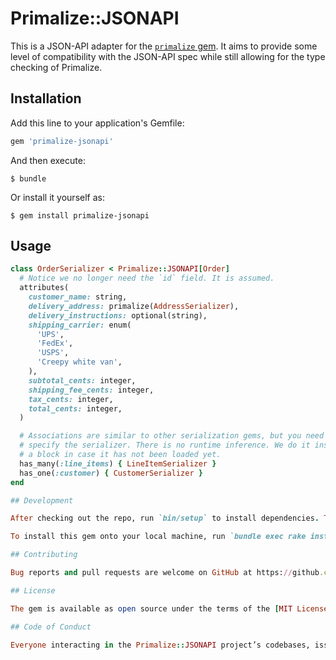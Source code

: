 # Primalize::JSONAPI

This is a JSON-API adapter for the [`primalize` gem](https://github.com/jgaskins/primalize). It aims to provide some level of compatibility with the JSON-API spec while still allowing for the type checking of Primalize.

## Installation

Add this line to your application's Gemfile:

```ruby
gem 'primalize-jsonapi'
```

And then execute:

    $ bundle

Or install it yourself as:

    $ gem install primalize-jsonapi

## Usage

```ruby
class OrderSerializer < Primalize::JSONAPI[Order]
  # Notice we no longer need the `id` field. It is assumed.
  attributes(
    customer_name: string,
    delivery_address: primalize(AddressSerializer),
    delivery_instructions: optional(string),
    shipping_carrier: enum(
      'UPS',
      'FedEx',
      'USPS',
      'Creepy white van',
    ),
    subtotal_cents: integer,
    shipping_fee_cents: integer,
    tax_cents: integer,
    total_cents: integer,
  )

  # Associations are similar to other serialization gems, but you need to
  # specify the serializer. There is no runtime inference. We do it inside
  # a block in case it has not been loaded yet.
  has_many(:line_items) { LineItemSerializer }
  has_one(:customer) { CustomerSerializer }
end

## Development

After checking out the repo, run `bin/setup` to install dependencies. Then, run `rake spec` to run the tests. You can also run `bin/console` for an interactive prompt that will allow you to experiment.

To install this gem onto your local machine, run `bundle exec rake install`. To release a new version, update the version number in `version.rb`, and then run `bundle exec rake release`, which will create a git tag for the version, push git commits and tags, and push the `.gem` file to [rubygems.org](https://rubygems.org).

## Contributing

Bug reports and pull requests are welcome on GitHub at https://github.com/jgaskins/primalize-jsonapi. This project is intended to be a safe, welcoming space for collaboration, and contributors are expected to adhere to the [Contributor Covenant](http://contributor-covenant.org) code of conduct.

## License

The gem is available as open source under the terms of the [MIT License](https://opensource.org/licenses/MIT).

## Code of Conduct

Everyone interacting in the Primalize::JSONAPI project’s codebases, issue trackers, chat rooms and mailing lists is expected to follow the [code of conduct](https://github.com/jgaskins/primalize-jsonapi/blob/master/CODE_OF_CONDUCT.md).
